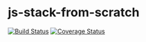 # js-stack-from-scratch

[![Build Status](https://img.shields.io/travis/chrisshaddad/js-stack-from-scratch.svg?style=flat-square)](https://travis-ci.org/chrisshaddad/js-stack-from-scratch)
[![Coverage Status](https://img.shields.io/coveralls/chrisshaddad/js-stack-from-scratch.svg?style=flat-square)](https://coveralls.io/github/chrisshaddad/js-stack-from-scratch?branch=master)
